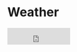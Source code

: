 # Weather
<iframe src="https://free.timeanddate.com/clock/i9helray/n3794/fs16/ftb/tt0/tw1/tm1/ts1/tb4" frameborder="0" width="142" height="38"></iframe>
